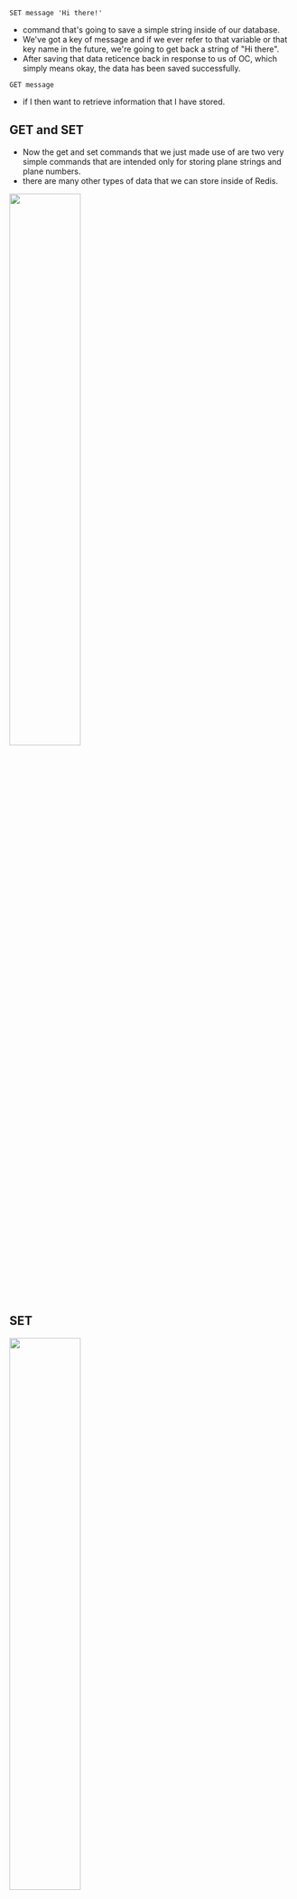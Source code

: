 `SET message 'Hi there!'`

- command that's going to save a simple string inside of our database.
- We've got a key of message and if we ever refer to that variable or that key name in the future, we're going to get back a string of "Hi there".
- After saving that data reticence back in response to us of OC, which simply means okay, the data has been saved successfully.

`GET message`

- if I then want to retrieve information that I have stored.

## GET and SET

- Now the get and set commands that we just made use of are two very simple commands that are intended only for storing plane strings and plane numbers.
- there are many other types of data that we can store inside of Redis.

[<img src="./pictures/data_types_redis.png" width="50%"/>](./pictures/data_types_redis.png)

## SET

[<img src="./pictures/set_command.png" width="50%"/>](./pictures/set_command.png)

`SET color red`

- returns ok

`SET color red`
`SET color green GET`

- returns last value red

[<img src="./pictures/set_xx.png" width="50%"/>](./pictures/set_xx.png)

`SET asdf 'sdfsfd ghjk' XX`

- returns null because `XX` means set this value only if the key already exists.

[<img src="./pictures/set_nx.png" width="50%"/>](./pictures/set_nx.png)

`SET color blue NX`

- returns null because `NX` means set this value only if the key doesn't already exists.

`SET color red EX 2`
`GET color`

- color key will expire in 2 seconds so if get within 2 seconds we will get the value

`GET color`

- If we get after 2 seconds then we will get null value.

- We just made use of the option EX. PX allows you to designate how long to wait in milliseconds. EXAT and PXAT allow to specify a date time. KEEPTTL means keep any expiration that has already been applied to this key.

- Redis was originally designed as a caching server. That means that it's going to keep around some amount of data for some period of time and then eventually just plain get rid of it when it's not needed anymore.

# News API redis example

[<img src="./pictures/news-api-redis-example.png" width="50%"/>](./pictures/news-api-redis-example.png)

- Well, assume that we get some request in for news headlines and we want to respond to this request as fast as we possibly can. So our API might decide to first see if the latest headlines are stored inside of Redis at this point. If No data inside of your whatsoever. As soon as the API sees that no data is available inside of Redis, it might fall back as a second choice to trying to get some data out of our traditional database, which in general is probably going to be much slower than using Redis.

- The API is going to get a copy of those latest headlines and send them back in response to whoever made that original request Simultaneously it might also store a copy of the latest headlines inside of Redis. When another request comes in for news headlines, the API might again check to see if the data is available in Redis. The API can take the data right here very, very quickly as it did not have to access the traditional database and immediately sent back a response right away.

- But the downside here is that we might not have anything available for any other part of our application to automatically update the headlines inside of Redis. Remember, Redis, all of its data has to be stored in memory. So we can't always just put all of our headlines in Redis because we might eventually run out of memory. But to get around that problem, we might decide to automatically delete this particular headline after it has not been accessed in any way in some number of seconds or milliseconds, maybe after 10 seconds passed.

# SET and SETEX

[<img src="./pictures/setex_vs_set.png" width="50%"/>](./pictures/setex_vs_set.png)

# SET and SETNX

[<img src="./pictures/set_vs_setnx.png" width="50%"/>](./pictures/set_vs_setnx.png)

# MSET can be used to set multitple key value pairs simultaneously.

`SETEX color 2 red`

`GET color`

- This will return null after 2 seconds

`MSET color red model toyota`
`GET color`
`GET model`

[<img src="./pictures/mset.png" width="50%"/>](./pictures/mset.png)

[<img src="./pictures/msetnx.png" width="50%"/>](./pictures/msetnx.png)

# MGET

[<img src="./pictures/msetnx.png" width="50%"/>](./pictures/mget.png)

# DEL

[<img src="./pictures/del.png" width="50%"/>](./pictures/del.png)

`DEL color`
`GET color`

- This will return null.

# GETRANGE

[<img src="./pictures/get_range.png" width="50%"/>](./pictures/get_range.png)

`GETRANGE model 0 2`

# SETRANGE

[<img src="./pictures/setrange.png" width="50%"/>](./pictures/setrange.png)

`GET model`

- This will return Toyota.

`SETRANGE model 2 blue`
`GET model`

- This will return toblue

# number commands

[<img src="./pictures/number_commands.png" width="50%"/>](./pictures/number_commands.png)

[<img src="./pictures/numbers_redis.png" width="50%"/>](./pictures/numbers_redis.png)

- Internally, Redis is going to store that number as a string of 20. That's a string right there inside of Redis. It is understood to be a string. When we try to retrieve that value. So if we do a get age registers going to send back to us a string containing the number 20. And so inside of our app server, we have to take that string. We have to pass it to turn it into a plane number.

[<img src="./pictures/incr_decr.png" width="50%"/>](./pictures/incr_decr.png)

`SET age 20`

`DECR age`
`GET age`

`INCR age`
`GET age`

`INCRBY age 20`
`GET age`

`DECRBY age 5`
`GET age`
